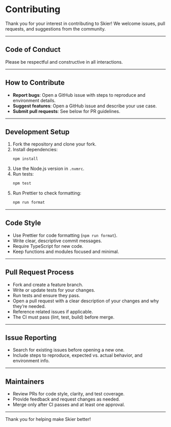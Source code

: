 # Contributing

Thank you for your interest in contributing to Skier! We welcome issues, pull requests, and suggestions from the community.

---

## Code of Conduct
Please be respectful and constructive in all interactions.

---

## How to Contribute
- **Report bugs**: Open a GitHub issue with steps to reproduce and environment details.
- **Suggest features**: Open a GitHub issue and describe your use case.
- **Submit pull requests**: See below for PR guidelines.

---

## Development Setup
1. Fork the repository and clone your fork.
2. Install dependencies:
   ```sh
   npm install
   ```
3. Use the Node.js version in `.nvmrc`.
4. Run tests:
   ```sh
   npm test
   ```
5. Run Prettier to check formatting:
   ```sh
   npm run format
   ```

---

## Code Style
- Use Prettier for code formatting (`npm run format`).
- Write clear, descriptive commit messages.
- Require TypeScript for new code.
- Keep functions and modules focused and minimal.

---

## Pull Request Process
- Fork and create a feature branch.
- Write or update tests for your changes.
- Run tests and ensure they pass.
- Open a pull request with a clear description of your changes and why they’re needed.
- Reference related issues if applicable.
- The CI must pass (lint, test, build) before merge.

---

## Issue Reporting
- Search for existing issues before opening a new one.
- Include steps to reproduce, expected vs. actual behavior, and environment info.

---

## Maintainers
- Review PRs for code style, clarity, and test coverage.
- Provide feedback and request changes as needed.
- Merge only after CI passes and at least one approval.

---

Thank you for helping make Skier better!
